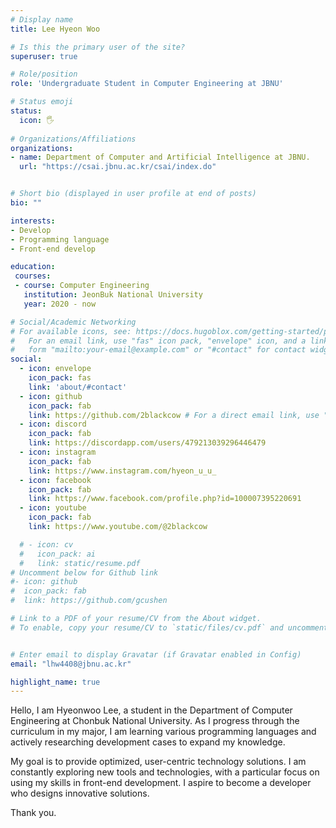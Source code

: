 ```yaml
---
# Display name
title: Lee Hyeon Woo

# Is this the primary user of the site?
superuser: true

# Role/position
role: 'Undergraduate Student in Computer Engineering at JBNU'

# Status emoji
status:
  icon: 🖐️
 
# Organizations/Affiliations
organizations:
- name: Department of Computer and Artificial Intelligence at JBNU.
  url: "https://csai.jbnu.ac.kr/csai/index.do"


# Short bio (displayed in user profile at end of posts)
bio: ""

interests:
- Develop
- Programming language
- Front-end develop

education:
 courses:
 - course: Computer Engineering
   institution: JeonBuk National University
   year: 2020 - now

# Social/Academic Networking
# For available icons, see: https://docs.hugoblox.com/getting-started/page-builder/#icons
#   For an email link, use "fas" icon pack, "envelope" icon, and a link in the
#   form "mailto:your-email@example.com" or "#contact" for contact widget.
social:
  - icon: envelope
    icon_pack: fas
    link: 'about/#contact'
  - icon: github
    icon_pack: fab
    link: https://github.com/2blackcow # For a direct email link, use "mailto:test@example.org".
  - icon: discord
    icon_pack: fab
    link: https://discordapp.com/users/479213039296446479
  - icon: instagram
    icon_pack: fab
    link: https://www.instagram.com/hyeon_u_u_
  - icon: facebook
    icon_pack: fab
    link: https://www.facebook.com/profile.php?id=100007395220691
  - icon: youtube
    icon_pack: fab
    link: https://www.youtube.com/@2blackcow

  # - icon: cv
  #   icon_pack: ai
  #   link: static/resume.pdf
# Uncomment below for Github link
#- icon: github
#  icon_pack: fab
#  link: https://github.com/gcushen

# Link to a PDF of your resume/CV from the About widget.
# To enable, copy your resume/CV to `static/files/cv.pdf` and uncomment the lines below.


# Enter email to display Gravatar (if Gravatar enabled in Config)
email: "lhw4408@jbnu.ac.kr"

highlight_name: true
---
```


Hello, I am Hyeonwoo Lee, a student in the Department of Computer Engineering at Chonbuk National University. As I progress through the curriculum in my major, I am learning various programming languages and actively researching development cases to expand my knowledge.

My goal is to provide optimized, user-centric technology solutions. I am constantly exploring new tools and technologies, with a particular focus on using my skills in front-end development. I aspire to become a developer who designs innovative solutions.

Thank you.
